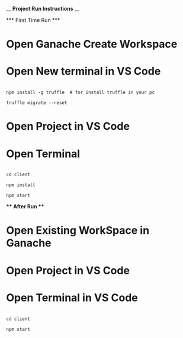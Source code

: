 __ __Project Run Instructions__ __


*** First Time Run ***


# Open Ganache Create Workspace

# Open New terminal in VS Code

``` shell

npm install -g truffle  # for install truffle in your pc

truffle migrate --reset

```

# Open Project in VS Code 

# Open Terminal 

``` shell

cd client

npm install 

npm start

```

__** After Run **__

# Open Existing WorkSpace in Ganache

# Open Project in VS Code

# Open Terminal in VS Code 

``` shell

cd client 

npm start

```